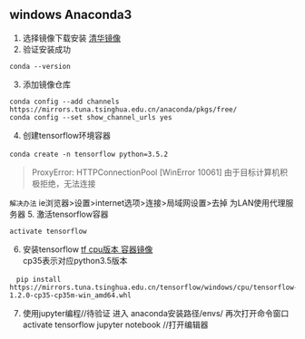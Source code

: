 ## windows Anaconda3

1. 选择镜像下载安装 [清华镜像](https://mirrors.tuna.tsinghua.edu.cn/anaconda/archive/)
2. 验证安装成功
  ~~~ shell
  conda --version
  ~~~

3. 添加镜像仓库
  ~~~shell
  conda config --add channels https://mirrors.tuna.tsinghua.edu.cn/anaconda/pkgs/free/
  conda config --set show_channel_urls yes
  ~~~
4. 创建tensorflow环境容器
  ~~~shell
  conda create -n tensorflow python=3.5.2 　
  ~~~
  > ProxyError: HTTPConnectionPool [WinError 10061] 由于目标计算机积极拒绝，无法连接

  `解决办法` ie浏览器>设置>internet选项>连接>局域网设置>去掉 为LAN使用代理服务器
5. 激活tensorflow容器
  ~~~shell
  activate tensorflow
  ~~~
6. 安装tensorflow  [tf cpu版本 容器镜像](https://mirrors.tuna.tsinghua.edu.cn/tensorflow/windows/cpu/)  
cp35表示对应python3.5版本
  ~~~shell
  　pip install https://mirrors.tuna.tsinghua.edu.cn/tensorflow/windows/cpu/tensorflow-1.2.0-cp35-cp35m-win_amd64.whl
  ~~~
7. 使用jupyter编程//待验证
  进入 anaconda安装路径/envs/ 再次打开命令窗口
  activate tensorflow
  jupyter notebook //打开编辑器

